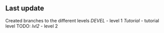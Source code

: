 ## Last update ##
Created branches to the different levels
*DEVEL* - level 1
*Tutorial* - tutorial level
TODO: *lvl2* - level 2
